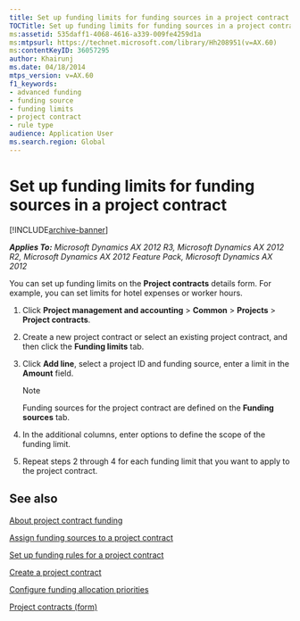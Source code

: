 ```yaml
---
title: Set up funding limits for funding sources in a project contract
TOCTitle: Set up funding limits for funding sources in a project contract
ms:assetid: 535daff1-4068-4616-a339-009fe4259d1a
ms:mtpsurl: https://technet.microsoft.com/library/Hh208951(v=AX.60)
ms:contentKeyID: 36057295
author: Khairunj
ms.date: 04/18/2014
mtps_version: v=AX.60
f1_keywords:
- advanced funding
- funding source
- funding limits
- project contract
- rule type
audience: Application User
ms.search.region: Global
---
```


# Set up funding limits for funding sources in a project contract 


[!INCLUDE[archive-banner](includes/archive-banner.md)]


_**Applies To:** Microsoft Dynamics AX 2012 R3, Microsoft Dynamics AX 2012 R2, Microsoft Dynamics AX 2012 Feature Pack, Microsoft Dynamics AX 2012_

You can set up funding limits on the **Project contracts** details form. For example, you can set limits for hotel expenses or worker hours.

1.  Click **Project management and accounting** \> **Common** \> **Projects** \> **Project contracts**.

2.  Create a new project contract or select an existing project contract, and then click the **Funding limits** tab.

3.  Click **Add line**, select a project ID and funding source, enter a limit in the **Amount** field.
    

    > [!NOTE]
    > <P>Funding sources for the project contract are defined on the <STRONG>Funding sources</STRONG> tab.</P>



4.  In the additional columns, enter options to define the scope of the funding limit.

5.  Repeat steps 2 through 4 for each funding limit that you want to apply to the project contract.

## See also

[About project contract funding](about-project-contract-funding.md)

[Assign funding sources to a project contract](assign-funding-sources-to-a-project-contract.md)

[Set up funding rules for a project contract](set-up-funding-rules-for-a-project-contract.md)

[Create a project contract](create-a-project-contract.md)

[Configure funding allocation priorities](configure-funding-allocation-priorities.md)

[Project contracts (form)](https://technet.microsoft.com/library/aa586038\(v=ax.60\))

  


